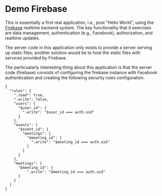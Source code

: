 Demo Firebase
=============

This is essentially a first real application, i.e., post "Hello World", using the [Firebase](http://firebase.com) realtime backend system. The key functionality that it exercises are data management, authentication (e.g., Facebook), authorization, and realtime updates.

The server code in this application only exists to provide a server serving up static files; another solution would be to host the static files with services provided by Firebase.

The particualarly interesting thing about this application is that the server code (firebase) consists of configuring the firebase instance with Facebook authentication and creating the following security rules configuration.

```
{
  "rules": {
    ".read": true,
    ".write": false,
    "users": {
      "$user_id": {
        ".write": "$user_id === auth.uid"
      }
    },
    "events": {
      "$event_id": {
        "meetings": {
          "$meeting_id": {
            ".write": "$meeting_id === auth.uid"
          }
        }
      }
    },
    "meetings": {
      "$meeting_id": {
          ".write": "$meeting_id === auth.uid"
      }
    }
  }
}
```
